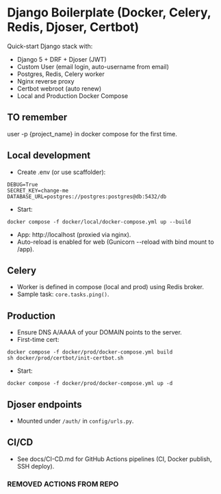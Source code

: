 # Django Boilerplate (Docker, Celery, Redis, Djoser, Certbot)

Quick-start Django stack with:
- Django 5 + DRF + Djoser (JWT)
- Custom User (email login, auto-username from email)
- Postgres, Redis, Celery worker
- Nginx reverse proxy
- Certbot webroot (auto renew)
- Local and Production Docker Compose

## TO remember
user -p {project_name} in docker compose for the first time.

## Local development

- Create .env (or use scaffolder):
```
DEBUG=True
SECRET_KEY=change-me
DATABASE_URL=postgres://postgres:postgres@db:5432/db
```
- Start:
```
docker compose -f docker/local/docker-compose.yml up --build
```
- App: http://localhost (proxied via nginx).
- Auto-reload is enabled for web (Gunicorn --reload with bind mount to /app).

## Celery
- Worker is defined in compose (local and prod) using Redis broker.
- Sample task: `core.tasks.ping()`.

## Production
- Ensure DNS A/AAAA of your DOMAIN points to the server.
- First-time cert:
```
docker compose -f docker/prod/docker-compose.yml build
sh docker/prod/certbot/init-certbot.sh
```
- Start:
```
docker compose -f docker/prod/docker-compose.yml up -d
```

## Djoser endpoints
- Mounted under `/auth/` in `config/urls.py`.

## CI/CD
- See docs/CI-CD.md for GitHub Actions pipelines (CI, Docker publish, SSH deploy).

### REMOVED ACTIONS FROM REPO